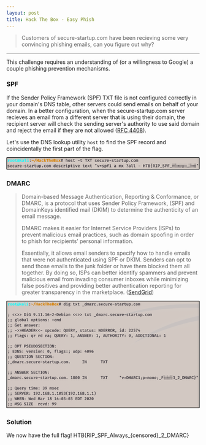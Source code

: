 ```yaml
---
layout: post
title: Hack The Box - Easy Phish
---
```


> Customers of secure-startup.com have been recieving some very convincing phishing emails, can you figure out why?

---

This challenge requires an understanding of (or a willingness to Google) a couple phishing prevention mechanisms. 

### SPF
If the Sender Policy Framework (SPF) TXT file is not configured correctly in your domain's DNS table, other servers could send emails on behalf of your domain. In a better configuration, when the secure-startup.com server recieves an email from a different server that is using their domain, the recipient server will check the sending server's authority to use said domain and reject the email if they are not allowed ([RFC 4408](https://datatracker.ietf.org/doc/rfc4408/)).

Let's use the DNS lookup utility ```host``` to find the SPF record and coincidentally the first part of the flag.

![flag1](/images/htb/easyphish/1.png)

### DMARC

> Domain-based Message Authentication, Reporting & Conformance, or DMARC, is a protocol that uses Sender Policy Framework, (SPF)  and DomainKeys identified mail (DKIM) to determine the authenticity of an email message. 
>
> DMARC makes it easier for Internet Service Providers (ISPs) to prevent malicious email practices, such as domain spoofing in order to phish for recipients’ personal information. 
> 
> Essentially, it allows email senders to specify how to handle emails that were not authenticated using SPF or DKIM. Senders can opt to send those emails to the junk folder or have them blocked them all together. By doing so, ISPs can better identify spammers and prevent malicious email from invading consumer inboxes while minimizing false positives and providing better authentication reporting for greater transparency in the marketplace. ([SendGrid](https://sendgrid.com/blog/what-is-dmarc/))

![flag2](/images/htb/easyphish/2.png)

### Solution
We now have the full flag!
HTB{RIP_SPF_Always_{censored}_2_DMARC}